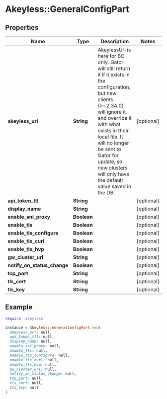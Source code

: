 # Akeyless::GeneralConfigPart

## Properties

| Name | Type | Description | Notes |
| ---- | ---- | ----------- | ----- |
| **akeyless_url** | **String** | AkeylessUrl is here for BC only. Gator will still return it if it exists in the configuration, but new clients (&gt;&#x3D;2.34.0) will ignore it and override it with what exists in their local file. It will no longer be sent to Gator for update, so new clusters will only have the default value saved in the DB. | [optional] |
| **api_token_ttl** | **String** |  | [optional] |
| **display_name** | **String** |  | [optional] |
| **enable_sni_proxy** | **Boolean** |  | [optional] |
| **enable_tls** | **Boolean** |  | [optional] |
| **enable_tls_configure** | **Boolean** |  | [optional] |
| **enable_tls_curl** | **Boolean** |  | [optional] |
| **enable_tls_hvp** | **Boolean** |  | [optional] |
| **gw_cluster_url** | **String** |  | [optional] |
| **notify_on_status_change** | **Boolean** |  | [optional] |
| **tcp_port** | **String** |  | [optional] |
| **tls_cert** | **String** |  | [optional] |
| **tls_key** | **String** |  | [optional] |

## Example

```ruby
require 'akeyless'

instance = Akeyless::GeneralConfigPart.new(
  akeyless_url: null,
  api_token_ttl: null,
  display_name: null,
  enable_sni_proxy: null,
  enable_tls: null,
  enable_tls_configure: null,
  enable_tls_curl: null,
  enable_tls_hvp: null,
  gw_cluster_url: null,
  notify_on_status_change: null,
  tcp_port: null,
  tls_cert: null,
  tls_key: null
)
```

